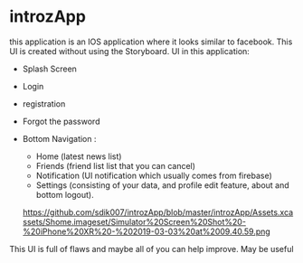 # introzApp

this application is an IOS application where it looks similar to facebook.
This UI is created without using the Storyboard.
UI in this application:
- Splash Screen
- Login
- registration
- Forgot the password
- Bottom Navigation :
  - Home (latest news list)
  - Friends (friend list list that you can cancel)
  - Notification (UI notification which usually comes from firebase)
  - Settings (consisting of your data, and profile edit feature, about and bottom logout).
  
  https://github.com/sdik007/introzApp/blob/master/introzApp/Assets.xcassets/Shome.imageset/Simulator%20Screen%20Shot%20-%20iPhone%20XR%20-%202019-03-03%20at%2009.40.59.png


This UI is full of flaws and maybe all of you can help improve.
May be useful
